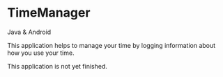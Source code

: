 # TimeManager
Java &amp; Android

This application helps to manage your time by logging information about how you use your time.

This application is not yet finished.
